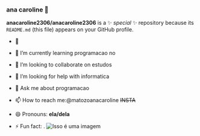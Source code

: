 ### ana caroline 👋


**anacaroline2306/anacaroline2306** is a ✨ _special_ ✨ repository because its `README.md` (this file) appears on your GitHub profile.

- 🔭
- 🌱 I’m currently learning  programacao  no 
- 👯 I’m looking to collaborate on  estudos
- 🤔 I’m looking for help with  informatica
- 💬 Ask me about programacao

- 📫 How to reach me:@matozoanacaroline  ~~INSTA~~
- 😄 Pronouns: **ela/dela**
- ⚡ Fun fact: .
![Isso é uma imagem](https://img.shields.io/badge/JavaScript-323330?style=for-the-badge&logo=javascript&logoColor=F7DF1E)
